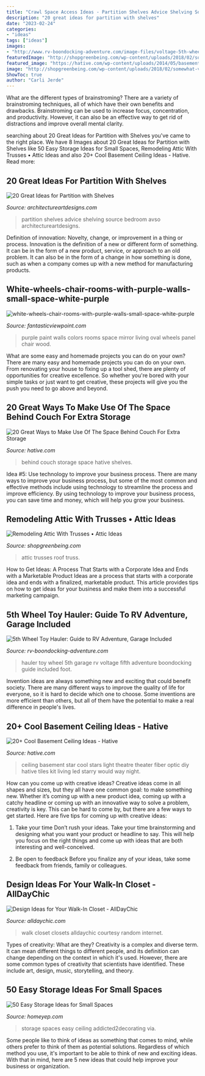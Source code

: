 ```yaml
---
title: "Crawl Space Access Ideas - Partition Shelves Advice Shelving Source Bedroom Avso Architectureartdesigns"
description: "20 great ideas for partition with shelves"
date: "2023-02-24"
categories:
- "ideas"
tags: ["ideas"]
images:
- "http://www.rv-boondocking-adventure.com/image-files/voltage-5th-wheel-toy-hauler.jpg"
featuredImage: "http://shopgreenbeing.com/wp-content/uploads/2018/02/somewhat-vented-scissor-truss-roof-greenbuildingadvisor-in-dimensions-2816-x-2112-630x380.jpg"
featured_image: "https://hative.com/wp-content/uploads/2014/05/basement-ceiling-ideas/2-star-basement-ceiling.jpg"
image: "http://shopgreenbeing.com/wp-content/uploads/2018/02/somewhat-vented-scissor-truss-roof-greenbuildingadvisor-in-dimensions-2816-x-2112-630x380.jpg"
ShowToc: true
author: "Carli Jerde"
---
```



What are the different types of brainstroming?
There are a variety of brainstroming techniques, all of which have their own benefits and drawbacks. Brainstroming can be used to increase focus, concentration, and productivity. However, it can also be an effective way to get rid of distractions and improve overall mental clarity.

	

		
searching about 20 Great Ideas for Partition with Shelves you've came to the right place. We have 8 Images about 20 Great Ideas for Partition with Shelves like 50 Easy Storage Ideas for Small Spaces, Remodeling Attic With Trusses • Attic Ideas and also 20+ Cool Basement Ceiling Ideas - Hative. Read more:
		
    
## 20 Great Ideas For Partition With Shelves

<img loading=lazy src="https://www.architectureartdesigns.com/wp-content/uploads/2013/08/1113.jpg" onerror="this.onerror=null;this.src='https://tse1.mm.bing.net/th?id=OIP.5-SZDiAZm4gIkLMq0Ju43QHaJr&amp;pid=15.1';" alt="20 Great Ideas for Partition with Shelves">

_Source: architectureartdesigns.com_

>partition shelves advice shelving source bedroom avso architectureartdesigns. 

	

Definition of innovation: Novelty, change, or improvement in a thing or process.
Innovation is the definition of a new or different form of something. It can be in the form of a new product, service, or approach to an old problem. It can also be in the form of a change in how something is done, such as when a company comes up with a new method for manufacturing products.

    
## White-wheels-chair-rooms-with-purple-walls-small-space-white-purple

<img loading=lazy src="http://www.fantasticviewpoint.com/wp-content/uploads/2016/06/white-wheels-chair-rooms-with-purple-walls-small-space-white-purple-room-ideas-purple-wall-paint-colors-white-wood-wall-panel-oval-wall-mirror.jpg" onerror="this.onerror=null;this.src='https://tse4.mm.bing.net/th?id=OIP.T9LpEBpae_07yBo4RSX0XgHaFH&amp;pid=15.1';" alt="white-wheels-chair-rooms-with-purple-walls-small-space-white-purple">

_Source: fantasticviewpoint.com_

>purple paint walls colors rooms space mirror living oval wheels panel chair wood. 

	

What are some easy and homemade projects you can do on your own?
There are many easy and homemade projects you can do on your own. From renovating your house to fixing up a tool shed, there are plenty of opportunities for creative excellence. So whether you're bored with your simple tasks or just want to get creative, these projects will give you the push you need to go above and beyond.

    
## 20 Great Ways To Make Use Of The Space Behind Couch For Extra Storage

<img loading=lazy src="https://hative.com/wp-content/uploads/2016/10/behind-couch/19-space-behind-couch.jpg" onerror="this.onerror=null;this.src='https://tse1.mm.bing.net/th?id=OIP.6ha-FoAVhp7tSLmDGTZyxwHaJ5&amp;pid=15.1';" alt="20 Great Ways to Make Use Of The Space Behind Couch For Extra Storage">

_Source: hative.com_

>behind couch storage space hative shelves. 

	

Idea #5: Use technology to improve your business process.
There are many ways to improve your business process, but some of the most common and effective methods include using technology to streamline the process and improve efficiency. By using technology to improve your business process, you can save time and money, which will help you grow your business.

    
## Remodeling Attic With Trusses • Attic Ideas

<img loading=lazy src="http://shopgreenbeing.com/wp-content/uploads/2018/02/somewhat-vented-scissor-truss-roof-greenbuildingadvisor-in-dimensions-2816-x-2112-630x380.jpg" onerror="this.onerror=null;this.src='https://tse4.mm.bing.net/th?id=OIP.50f75BZq0cHNtXRhqTspRgHaEd&amp;pid=15.1';" alt="Remodeling Attic With Trusses • Attic Ideas">

_Source: shopgreenbeing.com_

>attic trusses roof truss. 

	

How to Get Ideas: A Process That Starts with a Corporate Idea and Ends with a Marketable Product
Ideas are a process that starts with a corporate idea and ends with a finalized, marketable product. This article provides tips on how to get ideas for your business and make them into a successful marketing campaign.

    
## 5th Wheel Toy Hauler: Guide To RV Adventure, Garage Included

<img loading=lazy src="http://www.rv-boondocking-adventure.com/image-files/voltage-5th-wheel-toy-hauler.jpg" onerror="this.onerror=null;this.src='https://tse2.mm.bing.net/th?id=OIP.O-lYURNbSYW1G6kthVD9hQAAAA&amp;pid=15.1';" alt="5th Wheel Toy Hauler: Guide to RV Adventure, Garage Included">

_Source: rv-boondocking-adventure.com_

>hauler toy wheel 5th garage rv voltage fifth adventure boondocking guide included foot. 

	

Invention ideas are always something new and exciting that could benefit society. There are many different ways to improve the quality of life for everyone, so it is hard to decide which one to choose. Some inventions are more efficient than others, but all of them have the potential to make a real difference in people's lives.

    
## 20+ Cool Basement Ceiling Ideas - Hative

<img loading=lazy src="https://hative.com/wp-content/uploads/2014/05/basement-ceiling-ideas/2-star-basement-ceiling.jpg" onerror="this.onerror=null;this.src='https://tse1.mm.bing.net/th?id=OIP.dugDmMBi7HcFuulOF-yuZgHaK4&amp;pid=15.1';" alt="20+ Cool Basement Ceiling Ideas - Hative">

_Source: hative.com_

>ceiling basement star cool stars light theatre theater fiber optic diy hative tiles kit living led starry would way night. 

	

How can you come up with creative ideas?
Creative ideas come in all shapes and sizes, but they all have one common goal: to make something new. Whether it’s coming up with a new product idea, coming up with a catchy headline or coming up with an innovative way to solve a problem, creativity is key. This can be hard to come by, but there are a few ways to get started. Here are five tips for coming up with creative ideas:
1. Take your time
Don’t rush your ideas. Take your time brainstorming and designing what you want your product or headline to say. This will help you focus on the right things and come up with ideas that are both interesting and well-conceived.

2. Be open to feedback
Before you finalize any of your ideas, take some feedback from friends, family or colleagues.

    
## Design Ideas For Your Walk-In Closet - AllDayChic

<img loading=lazy src="http://alldaychic.com/wp-content/uploads/2013/04/Walk-in-closets-19.jpg" onerror="this.onerror=null;this.src='https://tse1.mm.bing.net/th?id=OIP.qctjTWhDb9fGWAzw1dhGiQHaL3&amp;pid=15.1';" alt="Design Ideas for Your Walk-In Closet - AllDayChic">

_Source: alldaychic.com_

>walk closet closets alldaychic courtesy random internet. 

	

Types of creativity: What are they?
Creativity is a complex and diverse term. It can mean different things to different people, and its definition can change depending on the context in which it's used. However, there are some common types of creativity that scientists have identified. These include art, design, music, storytelling, and
theory.

    
## 50 Easy Storage Ideas For Small Spaces

<img loading=lazy src="http://homeyep.com/wp-content/uploads/2017/01/storage-for-small/3-easy-storage-ideas-for-small-spaces.jpg" onerror="this.onerror=null;this.src='https://tse4.mm.bing.net/th?id=OIP.vyJyIL2DvsEWrWs-lRaTwgHaQw&amp;pid=15.1';" alt="50 Easy Storage Ideas for Small Spaces">

_Source: homeyep.com_

>storage spaces easy ceiling addicted2decorating via. 

	

Some people like to think of ideas as something that comes to mind, while others prefer to think of them as potential solutions. Regardless of which method you use, it's important to be able to think of new and exciting ideas. With that in mind, here are 5 new ideas that could help improve your business or organization.

